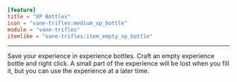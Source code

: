 ```toml
[feature]
title = "XP Bottles"
icon = "vane-trifles:medium_xp_bottle"
module = "vane-trifles"
itemlike = "vane-trifles:item_empty_xp_bottle"
```
---
Save your experience in experience bottles. Craft an empty experience bottle and right click. A small part of the experience will be lost when you fill it, but you can use the experience at a later time.

